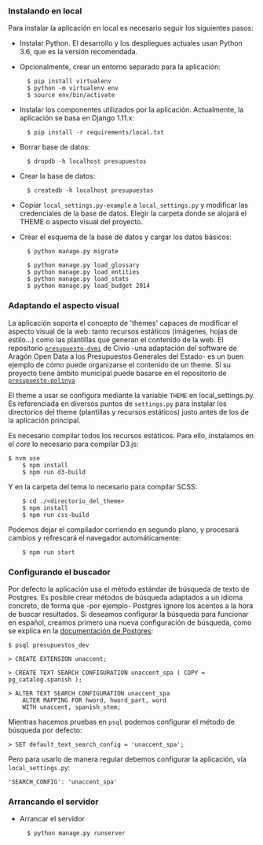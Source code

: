 ### Instalando en local

Para instalar la aplicación en local es necesario seguir los siguientes pasos:

* Instalar Python. El desarrollo y los despliegues actuales usan Python 3.6, que es la versión recomendada.

* Opcionalmente, crear un entorno separado para la aplicación:

        $ pip install virtualenv
        $ python -m virtualenv env
        $ source env/bin/activate

* Instalar los componentes utilizados por la aplicación. Actualmente, la aplicación se basa en Django 1.11.x:

        $ pip install -r requirements/local.txt

* Borrar base de datos:

        $ dropdb -h localhost presupuestos

* Crear la base de datos:

        $ createdb -h localhost presupuestos

* Copiar `local_settings.py-example` a `local_settings.py` y modificar las credenciales de la base de datos. Elegir la carpeta donde se alojará el THEME o aspecto visual del proyecto.

* Crear el esquema de la base de datos y cargar los datos básicos:

        $ python manage.py migrate

        $ python manage.py load_glossary
        $ python manage.py load_entities
        $ python manage.py load_stats
        $ python manage.py load_budget 2014

### Adaptando el aspecto visual

La aplicación soporta el concepto de 'themes' capaces de modificar el aspecto visual de la web: tanto recursos estáticos (imágenes, hojas de estilo...) como las plantillas que generan el contenido de la web. El repositorio [`presupuesto-dvmi`](https://github.com/civio/presupuesto-dvmi) de Civio -una adaptación del software de Aragón Open Data a los Presupuestos Generales del Estado- es un buen ejemplo de cómo puede organizarse el contenido de un theme. Si su proyecto tiene ámbito municipal puede basarse en el repositorio de [`presupuesto-polinya`](https://github.com/civio/presupuesto-polinya)

El theme a usar se configura mediante la variable `THEME` en local_settings.py. Es referenciada en diversos puntos de `settings.py` para instalar los directorios del theme (plantillas y recursos estáticos) justo antes de los de la aplicación principal.

Es necesario compilar todos los recursos estáticos. Para ello, instalamos en el _core_ lo necesario para compilar D3.js:

    $ nvm use
		$ npm install
		$ npm run d3-build

Y en la carpeta del tema lo necesario para compilar SCSS:

		$ cd ./<directorio_del_theme>
		$ npm install
		$ npm run css-build

Podemos dejar el compilador corriendo en segundo plano, y procesará cambios y refrescará el navegador automáticamente:

		$ npm run start

### Configurando el buscador

Por defecto la aplicación usa el método estándar de búsqueda de texto de Postgres. Es posible crear métodos de búsqueda adaptados a un idioma concreto, de forma que -por ejemplo- Postgres ignore los acentos a la hora de buscar resultados. Si deseamos configurar la búsqueda para funcionar en español, creamos primero una nueva configuración de búsqueda, como se explica en la [documentación de Postgres](https://www.postgresql.org/docs/9.1/static/textsearch-configuration.html):

    $ psql presupuestos_dev

    > CREATE EXTENSION unaccent;

    > CREATE TEXT SEARCH CONFIGURATION unaccent_spa ( COPY = pg_catalog.spanish );

    > ALTER TEXT SEARCH CONFIGURATION unaccent_spa
        ALTER MAPPING FOR hword, hword_part, word
        WITH unaccent, spanish_stem;

Mientras hacemos pruebas en `psql` podemos configurar el método de búsqueda por defecto:

    > SET default_text_search_config = 'unaccent_spa';

Pero para usarlo de manera regular debemos configurar la aplicación, vía `local_settings.py`:

    'SEARCH_CONFIG': 'unaccent_spa'

### Arrancando el servidor

* Arrancar el servidor

        $ python manage.py runserver

